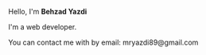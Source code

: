 <p>Hello, I'm <b>Behzad Yazdi</b></p>
<p>I'm a web developer.</p>
<p>You can contact me with by email: mryazdi89@gmail.com</p>
